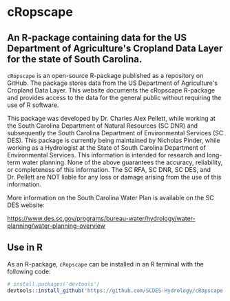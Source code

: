 <!-- README.md is generated from README.Rmd. Please edit that file -->

# cRopscape

## An R-package containing data for the US Department of Agriculture's Cropland Data Layer for the state of South Carolina.

`cRopscape` is an open-source R-package published as a repository on
GitHub. The package stores data from the US Department of Agriculture's Cropland Data Layer. 
This website documents the cRopscape R-package and provides access to the data for 
the general public without requiring the use of R software.

This package was developed by Dr. Charles Alex Pellett, while working at
the South Carolina Department of Natural Resources (SC DNR) and
subsequently the South Carolina Department of Environmental Services (SC
DES). This package is currently being maintained by Nicholas Pinder, while
working as a Hydrologist at the State of South Carolina Department of 
Environmental Services. This information is intended for research and long-term water
planning. None of the above guarantees the accuracy, reliability, or
completeness of this information. The SC RFA, SC DNR, SC DES, and
Dr. Pellett are NOT liable for any loss or damage arising from the use
of this information.

More information on the South Carolina Water Plan is available on the SC
DES website:

<https://www.des.sc.gov/programs/bureau-water/hydrology/water-planning/water-planning-overview>


## Use in R

As an R-package, `cRopscape` can be installed in an R terminal with
the following code:

``` r
# install.packages('devtools') 
devtools::install_github('https://github.com/SCDES-Hydrology/cRopscape')
```
